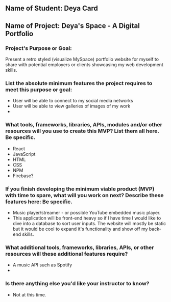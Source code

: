 ## Name of Student: Deya Card

## Name of Project: Deya's Space - A Digital Portfolio


### Project's Purpose or Goal:  
Present a retro styled (visualize MySpace) portfolio website for myself to share with potential employers or clients showcasing my web development skills. 

### List the absolute minimum features the project requires to meet this purpose or goal:
* User will be able to connect to my social media networks
* User will be able to view galleries of images of my work
* 


### What tools, frameworks, libraries, APIs, modules and/or other resources will you use to create this MVP? List them all here. Be specific.
* React 
* JavaScript
* HTML
* CSS
* NPM
* Firebase?


### If you finish developing the minimum viable product (MVP) with time to spare, what will you work on next? Describe these features here: Be specific.
* Music player/streamer - or possible YouTube embedded music player.
* This application will be front-end heavy so if I have time I would like to dive into a database to sort user inputs. The website will mostly be static but it would be cool to expand it's functionality and show off my back-end skills. 


### What additional tools, frameworks, libraries, APIs, or other resources will these additional features require?
* A music API such as Spotify
* 


### Is there anything else you'd like your instructor to know?
* Not at this time.